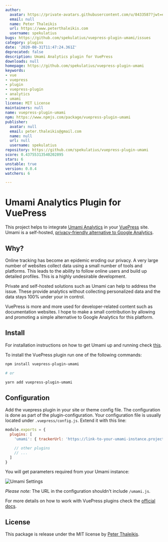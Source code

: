 ```yaml
---
author:
  avatar: https://private-avatars.githubusercontent.com/u/8433587?jwt=eyJhbGciOiJIUzI1NiIsInR5cCI6IkpXVCJ9.eyJpc3MiOiJnaXRodWIuY29tIiwiYXVkIjoicmF3LmdpdGh1YnVzZXJjb250ZW50LmNvbSIsImtleSI6ImtleTEiLCJleHAiOjE3MzQ2NTU4MDAsIm5iZiI6MTczNDY1NDYwMCwicGF0aCI6Ii91Lzg0MzM1ODcifQ.Kp7dY4lBq2H4YzFzUN7JNGD2Szmiw3ztdTLaudXG7Q8&v=4
  email: null
  name: Peter Thaleikis
  url: https://www.peterthaleikis.com
  username: spekulatius
bugs: https://github.com/spekulatius/vuepress-plugin-umami/issues
category: plugins
date: '2020-08-31T11:47:24.361Z'
deprecated: false
description: Umami Analytics plugin for VuePress
downloads: null
homepage: https://github.com/spekulatius/vuepress-plugin-umami
keywords:
- vue
- vuepress
- plugin
- vuepress-plugin
- analytics
- umami
license: MIT License
maintainers: null
name: vuepress-plugin-umami
npm: https://www.npmjs.com/package/vuepress-plugin-umami
publisher:
  avatar: null
  email: peter.thaleikis@gmail.com
  name: null
  url: null
  username: spekulatius
repository: https://github.com/spekulatius/vuepress-plugin-umami
score: 0.43755313540202895
stars: 6
unstable: true
version: 0.0.4
watchers: 6

---
```


# Umami Analytics Plugin for VuePress

This project helps to integrate [Umami Analytics](https://umami.is/) in your [VuePress](https://vuepress.vuejs.org/) site. Umami is a self-hosted, [privacy-friendly alternative to Google Analytics](https://github.com/spekulatius/awesome-privacy-friendly-web-analytics).


## Why?

Online tracking has become an epidemic eroding our privacy. A very large number of websites collect data using a small number of tools and platforms. This leads to the ability to follow online users and build up detailed profiles. This is a highly undesirable development.

Private and self-hosted solutions such as Umami can help to address the issue. These provide analytics without collecting personalized data and the data stays 100% under your in control.

VuePress is more and more used for developer-related content such as documentation websites. I hope to make a small contribution by allowing and promoting a simple alternative to Google Analytics for this platform.


## Install

For installation instructions on how to get Umami up and running check [this](https://umami.is/docs/install).

To install the VuePress plugin run one of the following commands:

```sh
npm install vuepress-plugin-umami

# or

yarn add vuepress-plugin-umami
```


## Configuration

Add the vuepress plugin in your site or theme config file. The configuration is done as part of the plugin-configuration. Your configuration file is usually located under `.vuepress/config.js`. Extend it with this line:

```js
module.exports = {
  plugins: [
    'umami': { trackerUrl: 'https://link-to-your-umami-instance.project.com', siteId: 'a9safa7-asfasf-asfasf' }

    // other plugins
    // ...
  ]
}
```

You will get parameters required from your Umami instance:

![Umami Settings](./settings.png)

*Please note:* The URL in the configuration shouldn't include `/umami.js`.


For more details on how to work with VuePress plugins check the [official docs](https://vuepress.vuejs.org/plugin/using-a-plugin.html).


## License

This package is release under the MIT license by [Peter Thaleikis](https://peterthaleikis.com).
